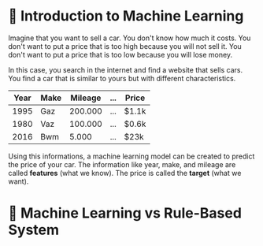 # 📖 Introduction to Machine Learning

Imagine that you want to sell a car. You don't know how much it costs. You don't want to put a price that is too high because you will not sell it. You don't want to put a price that is too low because you will lose money.

In this case, you search in the internet and find a website that sells cars. You find a car that is similar to yours but with different characteristics.

| Year | Make | Mileage | ... | Price |
| ---- | ---- | ------- | --- | ----- |
| 1995 | Gaz  | 200.000 | ... | $1.1k |
| 1980 | Vaz  | 100.000 | ... | $0.6k |
| 2016 | Bwm  | 5.000   | ... | $23k  |

Using this informations, a machine learning model can be created to predict the price of your car. The information like year, make, and mileage are called **features** (what we know). The price is called the **target** (what we want).

# 📖 Machine Learning vs Rule-Based System